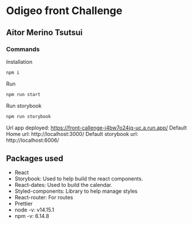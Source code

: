 # Odigeo front Challenge
## Aitor Merino Tsutsui


### Commands

Installation
```sh
npm i
```
Run
```sh
npm run start
```
Run storybook
```sh
npm run storybook
```
Url app deployed: https://front-callenge-i4bw7o24jq-uc.a.run.app/
Default Home url: http://localhost:3000/
Default storybook url: http://localhost:6006/
## Packages used

- React
- Storybook: Used to help build the react components.
- React-dates: Used to build the calendar.
- Styled-components: Library to help manage styles
- React-router: For routes
- Prettier
- node -v: v14.15.1
- npm -v: 6.14.8
